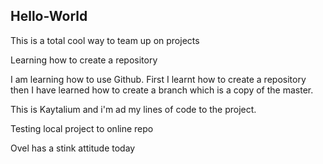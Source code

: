 Hello-World
---
This is a total cool way to team up on projects

Learning how to create a repository

I am learning how to use Github.
First I learnt how to create a repository then I have learned how to create a branch which is a copy of the master.

This is Kaytalium and i'm ad my lines of code to the project.

Testing local project to online repo

Ovel has a stink attitude today
